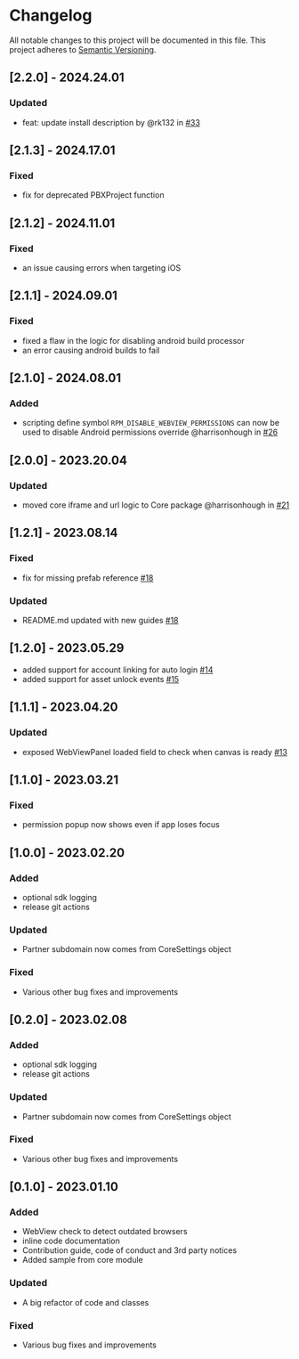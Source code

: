 # Changelog

All notable changes to this project will be documented in this file.
This project adheres to [Semantic Versioning](http://semver.org/).

## [2.2.0] - 2024.24.01

### Updated
- feat: update install description by @rk132 in [#33](https://github.com/readyplayerme/rpm-unity-sdk-webview/pull/33)

## [2.1.3] - 2024.17.01

### Fixed
- fix for deprecated PBXProject function

## [2.1.2] - 2024.11.01

### Fixed
- an issue causing errors when targeting iOS

## [2.1.1] - 2024.09.01

### Fixed
- fixed a flaw in the logic for disabling android build processor
- an error causing android builds to fail

## [2.1.0] - 2024.08.01

### Added
- scripting define symbol `RPM_DISABLE_WEBVIEW_PERMISSIONS` can now be used to disable Android permissions override @harrisonhough in [#26](https://github.com/readyplayerme/rpm-unity-sdk-webview/pull/26)

## [2.0.0] - 2023.20.04

### Updated
- moved core iframe and url logic to Core package @harrisonhough in [#21](https://github.com/readyplayerme/rpm-unity-sdk-webview/pull/21)

## [1.2.1] - 2023.08.14

### Fixed
- fix for missing prefab reference [#18](https://github.com/readyplayerme/rpm-unity-sdk-webview/pull/18)

### Updated
- README.md updated with new guides [#18](https://github.com/readyplayerme/rpm-unity-sdk-webview/pull/18)

## [1.2.0] - 2023.05.29
- added support for account linking for auto login [#14](https://github.com/readyplayerme/rpm-unity-sdk-webview/pull/14) 
- added support for asset unlock events [#15](https://github.com/readyplayerme/rpm-unity-sdk-webview/pull/15)

## [1.1.1] - 2023.04.20

### Updated
- exposed WebViewPanel loaded field to check when canvas is ready [#13](https://github.com/readyplayerme/rpm-unity-sdk-webview/pull/13)

## [1.1.0] - 2023.03.21

### Fixed
- permission popup now shows even if app loses focus

## [1.0.0] - 2023.02.20

### Added
- optional sdk logging
- release git actions

### Updated
- Partner subdomain now comes from CoreSettings object

### Fixed
- Various other bug fixes and improvements

## [0.2.0] - 2023.02.08

### Added
- optional sdk logging
- release git actions

### Updated
- Partner subdomain now comes from CoreSettings object

### Fixed
- Various other bug fixes and improvements

## [0.1.0] - 2023.01.10

### Added
- WebView check to detect outdated browsers
- inline code documentation
- Contribution guide, code of conduct and 3rd party notices
- Added sample from core module

### Updated
- A big refactor of code and classes

### Fixed
- Various bug fixes and improvements
